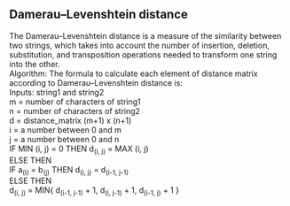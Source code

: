 ## Damerau–Levenshtein distance
The Damerau–Levenshtein distance is a measure of the similarity between two strings, which takes into account the number of insertion, deletion, substitution, and transposition operations needed to transform one string into the other.
<br>
Algorithm: The formula to calculate each element of distance matrix according to Damerau–Levenshtein distance is:
<br>
Inputs: string1 and string2
<br>
m = number of characters of string1
<br>
n = number of characters of string2
<br>
d = distance_matrix (m+1) x (n+1)
<br>
i = a number between 0 and m
<br>
j = a number between 0 and n
<br>
IF MIN (i, j) = 0 THEN d<sub>(i, j)</sub> = MAX (i, j)
<br>
ELSE THEN
<br>
  IF a<sub>(i)</sub> = b<sub>(j)</sub> THEN d<sub>(i, j)</sub> = d<sub>(i-1, j-1)</sub>
  <br>
  ELSE THEN
  <br>
    d<sub>(i, j)</sub> = MIN{
                            d<sub>(i-1, j-1)</sub> + 1,
                            d<sub>(i, j-1)</sub> + 1,
                            d<sub>(i-1, j)</sub> + 1
                            }
